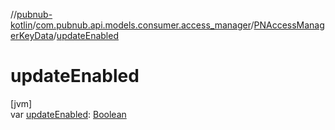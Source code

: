 //[pubnub-kotlin](../../../index.md)/[com.pubnub.api.models.consumer.access_manager](../index.md)/[PNAccessManagerKeyData](index.md)/[updateEnabled](update-enabled.md)

# updateEnabled

[jvm]\
var [updateEnabled](update-enabled.md): [Boolean](https://kotlinlang.org/api/latest/jvm/stdlib/kotlin/-boolean/index.html)
